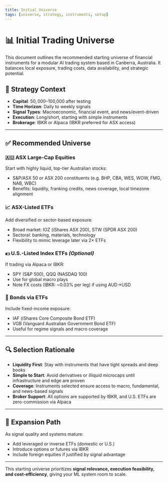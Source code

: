 ```yaml
---
title: Initial Universe
tags: [universe, strategy, instruments, setup]
---
```


# 📊 Initial Trading Universe

This document outlines the recommended starting universe of financial instruments for a modular AI trading system based in Canberra, Australia. It balances local exposure, trading costs, data availability, and strategic potential.

## 🧭 Strategy Context

- **Capital**: $50,000–$100,000 after testing
- **Time Horizon**: Daily to weekly signals
- **Signal Types**: Macroeconomic, financial event, and news/event-driven
- **Execution**: Long/short, starting with simple instruments
- **Brokerage**: IBKR or Alpaca (IBKR preferred for ASX access)

---

## ✅ Recommended Universe

### 🇦🇺 ASX Large-Cap Equities
Start with highly liquid, top-tier Australian stocks:
- S&P/ASX 50 or ASX 200 constituents (e.g. BHP, CBA, WES, WOW, FMG, NAB, WBC)
- Benefits: liquidity, franking credits, news coverage, local timezone alignment

### 📈 ASX-Listed ETFs
Add diversified or sector-based exposure:
- Broad market: IOZ (iShares ASX 200), STW (SPDR ASX 200)
- Sectoral: banking, materials, technology
- Flexibility to mimic leverage later via 2× ETFs

### 💵 U.S.-Listed Index ETFs *(Optional)*
If trading via Alpaca or IBKR:
- SPY (S&P 500), QQQ (NASDAQ 100)
- Use for global macro plays
- Note FX costs (IBKR: ~0.03% per leg) if using AUD→USD

### 🧾 Bonds via ETFs
Include fixed-income exposure:
- IAF (iShares Core Composite Bond ETF)
- VGB (Vanguard Australian Government Bond ETF)
- Useful for regime signals and macro coverage

---

## 🔍 Selection Rationale

- **Liquidity First**: Stay with instruments that have tight spreads and deep books
- **Simple to Start**: Avoid derivatives or illiquid microcaps until infrastructure and edge are proven
- **Coverage**: Instruments selected ensure access to macro, fundamental, and news-based signals
- **Broker Support**: All options are supported by IBKR, and U.S. ETFs are zero-commission via Alpaca

---

## 📌 Expansion Path

As signal quality and systems mature:
- Add leveraged or inverse ETFs (domestic or U.S.)
- Introduce options or futures via IBKR
- Include foreign equities if justified by signal advantage

---

This starting universe prioritizes **signal relevance, execution feasibility, and cost-efficiency**, giving your ML system room to scale.

